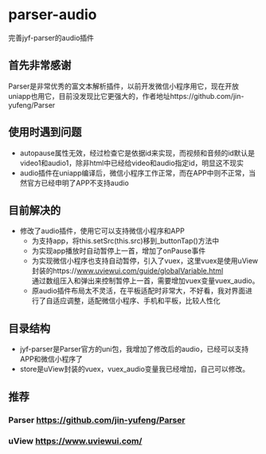 # parser-audio
完善jyf-parser的audio插件

## 首先非常感谢
Parser是非常优秀的富文本解析插件，以前开发微信小程序用它，现在开放uniapp也用它，目前没发现比它更强大的，作者地址https://github.com/jin-yufeng/Parser

## 使用时遇到问题
- autopause属性无效，经过检查它是依据id来实现，而视频和音频的id默认是video1和audio1，除非html中已经给video和audio指定id，明显这不现实
- audio插件在uniapp编译后，微信小程序工作正常，而在APP中则不正常，当然官方已经申明了APP不支持audio

## 目前解决的
- 修改了audio插件，使用它可以支持微信小程序和APP
  - 为支持app，将this.setSrc(this.src)移到_buttonTap()方法中
  - 为实现app播放时自动暂停上一首，增加了onPause事件
  - 为实现微信小程序也支持自动暂停，引入了vuex，这里vuex是使用uView封装的https://www.uviewui.com/guide/globalVariable.html  
  通过数组压入和弹出来控制暂停上一首，需要增加vuex变量vuex_audio。
  - 原audio插件布局太不灵活，在平板适配时非常大，不好看，我对界面进行了自适应调整，适配微信小程序、手机和平板，比较人性化

## 目录结构
- jyf-parser是Parser官方的uni包，我增加了修改后的audio，已经可以支持APP和微信小程序了
- store是uView封装的vuex，vuex_audio变量我已经增加，自己可以修改。

## 推荐
### Parser https://github.com/jin-yufeng/Parser
### uView  https://www.uviewui.com/

